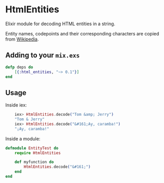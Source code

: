 HtmlEntities
============

Elixir module for decoding HTML entities in a string.

Entity names, codepoints and their corresponding characters are copied from
[Wikipedia](https://en.wikipedia.org/wiki/List_of_XML_and_HTML_character_entity_references).

## Adding to your `mix.exs`

```elixir
defp deps do
    [{:html_entities, "~> 0.1"}]
end
```

## Usage

Inside iex:
```elixir
    iex> HtmlEntities.decode("Tom &amp; Jerry")
    "Tom & Jerry"
    iex> HtmlEntities.decode("&#161;Ay, caramba!")
    "¡Ay, caramba!"
```

Inside a module:
```elixir
defmodule EntityTest do
    require HtmlEntities

    def myfunction do
        HtmlEntities.decode("&#161;")
    end
end

